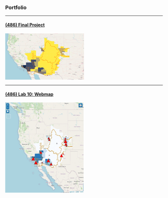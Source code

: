 ### Portfolio

----

#### [(486) Final Project](../finalproj/index.md) <br/>
<a href="https://wajeehk1.github.io/wajeehk.github.io/finalproj/">
<img src="../images/thumbnail.png" width = "50%" height = "50%"/>
<a/>

---

#### [(486) Lab 10: Webmap](../LAB10/index.html) <br/>
<a href="https://wajeehk1.github.io/wajeehk.github.io/LAB10/index.html#6/38.138/-110.810">
<img src="../images/lab 10 thumb.jpg" width = "50%" height = "50%"/>
<a/>
